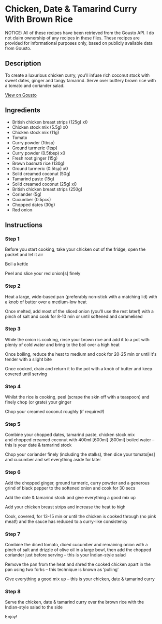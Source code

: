 # Chicken, Date & Tamarind Curry With Brown Rice

NOTICE: All of these recipes have been retrieved from the Gousto API. I do not claim ownership of any recipes in these files. These recipes are provided for informational purposes only, based on publicly available data from Gousto.

## Description

To create a luxurious chicken curry, you'll infuse rich coconut stock with sweet dates, ginger and tangy tamarind. Serve over buttery brown rice with a tomato and coriander salad. 

[View on Gousto](https://www.gousto.co.uk/recipes/cookbook/chicken-date-tamarind-curry-with-brown-rice)

## Ingredients

- British chicken breast strips (125g) x0
- Chicken stock mix (5.5g) x0
- Chicken stock mix (11g)
- Tomato
- Curry powder (1tbsp)
- Ground turmeric (1tsp)
- Curry powder (0.5tbsp) x0
- Fresh root ginger (15g)
- Brown basmati rice (130g)
- Ground turmeric (0.5tsp) x0
- Solid creamed coconut (50g)
- Tamarind paste (15g)
- Solid creamed coconut (25g) x0
- British chicken breast strips (250g)
- Coriander (5g)
- Cucumber (0.5pcs)
- Chopped dates (30g)
- Red onion

## Instructions


### Step 1

Before you start cooking, take your chicken out of the fridge, open the packet and let it air

Boil a kettle

Peel and slice your red onion[s] finely


### Step 2

Heat a large, wide-based pan (preferably non-stick with a matching lid) with a knob of butter over a medium-low heat

Once melted, add most of the sliced onion (you'll use the rest later!) with a pinch of salt and cook for 8-10 min or until softened and caramelised


### Step 3

While the onion is cooking, rinse your brown rice and add it to a pot with plenty of cold water and bring to the boil over a high heat

Once boiling, reduce the heat to medium and cook for 20-25 min or until it's tender with a slight bite

Once cooked, drain and return it to the pot with a knob of butter and keep covered until serving


### Step 4

Whilst the rice is cooking, peel (scrape the skin off with a teaspoon) and finely chop (or grate) your ginger

Chop your creamed coconut roughly (if required!)


### Step 5

Combine your chopped dates, tamarind paste, chicken stock mix and chopped creamed coconut with 400ml <span class="text-purple">[600ml]</span> <span class="text-danger">[800ml]</span> boiled water – this is your date & tamarind stock

Chop your coriander finely (including the stalks), then dice your tomato[es] and cucumber and set everything aside for later


### Step 6

Add the chopped ginger, ground turmeric, curry powder and a generous grind of black pepper to the softened onion and cook for 30 secs

Add the date & tamarind stock and give everything a good mix up

Add your chicken breast strips and increase the heat to high

Cook, covered, for 13-15 min or until the chicken is cooked through (no pink meat!) and the sauce has reduced to a curry-like consistency


### Step 7

Combine the diced tomato, diced cucumber and remaining onion with a pinch of salt and drizzle of olive oil in a large bowl, then add the chopped coriander just before serving – this is your Indian-style salad

Remove the pan from the heat and shred the cooked chicken apart in the pan using two forks – this technique is known as ‘pulling’

Give everything a good mix up – this is your chicken, date & tamarind curry

### Step 8

Serve the chicken, date & tamarind curry over the brown rice with the Indian-style salad to the side

Enjoy!

